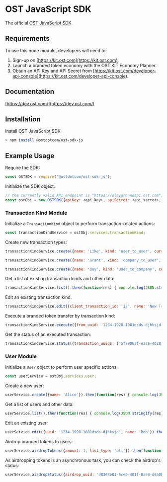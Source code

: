 # OST JavaScript SDK
The official [OST JavaScript SDK](https://dev.ost.com/).

## Requirements

To use this node module, developers will need to:
1. Sign-up on [https://kit.ost.com](https://kit.ost.com).
2. Launch a branded token economy with the OST KIT Economy Planner.
3. Obtain an API Key and API Secret from [https://kit.ost.com/developer-api-console](https://kit.ost.com/developer-api-console).

## Documentation

[https://dev.ost.com/](https://dev.ost.com/)

## Installation

Install OST JavaScript SDK

```bash
> npm install @ostdotcom/ost-sdk-js
```

## Example Usage

Require the SDK:

```node.js
const OSTSDK = require('@ostdotcom/ost-sdk-js');
```

Initialize the SDK object:

```node.js
// the currently valid API endpoint is "https://playgroundapi.ost.com", this may change in the future
const ostObj = new OSTSDK({apiKey: <api_key>, apiSecret: <api_secret>, apiEndpoint: <api_endpoint>});
```

### Transaction Kind Module 

Initialize a `TransactionKind` object to perform transaction-related actions:

```node.js
const transactionKindService = ostObj.services.transactionKind;
```

Create new transaction types:

```node.js
transactionKindService.create({name: 'Like', kind: 'user_to_user', currency_type: 'usd', currency_value: '1.25', commission_percent: '12'}).then(function(res) { console.log(JSON.stringify(res)); }).catch(function(err) { console.log(JSON.stringify(err)); });
```

```node.js
transactionKindService.create({name: 'Grant', kind: 'company_to_user', currency_type: 'bt', currency_value: '12', commission_percent: '0'}).then(function(res) { console.log(JSON.stringify(res)); }).catch(function(err) { console.log(JSON.stringify(err)); });
```

```node.js
transactionKindService.create({name: 'Buy', kind: 'user_to_company', currency_type: 'bt', currency_value: '100', commission_percent: '0'}).then(function(res) { console.log(JSON.stringify(res)); }).catch(function(err) { console.log(JSON.stringify(err)); });
```

Get a list of existing transaction kinds and other data:

```node.js
transactionKindService.list().then(function(res) { console.log(JSON.stringify(res)); }).catch(function(err) { console.log(JSON.stringify(err)); });
```

Edit an existing transaction kind:

```node.js
transactionKindService.edit({client_transaction_id: '12', name: 'New Transaction Kind'}).then(function(res) { console.log(JSON.stringify(res)); }).catch(function(err) { console.log(JSON.stringify(err)); });
```

Execute a branded token transfer by transaction kind:

```node.js
transactionKindService.execute({from_uuid: '1234-1928-1081dsds-djhksjd', to_uuid: '1234-1928-1081-1223232', transaction_kind: 'Purchase'}).then(function(res) { console.log(JSON.stringify(res)); }).catch(function(err) { console.log(JSON.stringify(err)); });
```

Get the status of an executed transaction:

```node.js
transactionKindService.status({transaction_uuids: ['5f79063f-e22a-4d28-99d7-dd095f02c72e']}).then(function(res) { console.log(JSON.stringify(res)); }).catch(function(err) { console.log(JSON.stringify(err)); });
```

### User Module

Initialize a `User` object to perform user specific actions:

```node.js
const userService = ostObj.services.user;
```

Create a new user:

```node.js
userService.create({name: 'Alice'}).then(function(res) { console.log(JSON.stringify(res)); }).catch(function(err) { console.log(JSON.stringify(err)); });
```

Get a list of users and other data:

```node.js
userService.list().then(function(res) { console.log(JSON.stringify(res)); }).catch(function(err) { console.log(JSON.stringify(err)); });
```

Edit an existing user:

```node.js
userService.edit({uuid: '1234-1928-1081dsds-djhksjd', name: 'Bob'}).then(function(res) { console.log(JSON.stringify(res)); }).catch(function(err) { console.log(JSON.stringify(err)); });
```

Airdrop branded tokens to users:

```node.js
userService.airdropTokens({amount: 1, list_type: 'all'}).then(function(res) { console.log(JSON.stringify(res)); }).catch(function(err) { console.log(JSON.stringify(err)); });
```

As airdropping tokens is an asynchronous task, you can check the airdrop's status:

```node.js
userService.airdropStatus({airdrop_uuid: 'd8303e01-5ce0-401f-8ae4-d6a0bcdb2e24'}).then(function(res) { console.log(JSON.stringify(res)); }).catch(function(err) { console.log(JSON.stringify(err)); });
```
